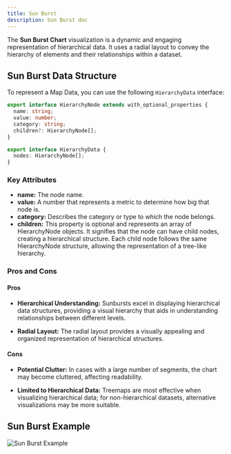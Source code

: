 ```yaml
---
title: Sun Burst
description: Sun Burst doc
---
```


The **Sun Burst Chart** visualization is a dynamic and engaging representation of hierarchical data. It uses a radial layout to convey the hierarchy of elements and their relationships within a dataset.


## Sun Burst Data Structure

To represent a Map Data, you can use the following `HierarchyData` interface:

```typescript
export interface HierarchyNode extends with_optional_properties {
  name: string;
  value: number;
  category: string;
  children?: HierarchyNode[];
}

export interface HierarchyData {
  nodes: HierarchyNode[];
}
```
### Key Attributes

- **name:** The node name.
- **value:** A number that represents a metric to determine how big that node is.
- **category:**  Describes the category or type to which the node belongs.
- **children:**  This property is optional and represents an array of HierarchyNode objects. It signifies that the node can have child nodes, creating a hierarchical structure. Each child node follows the same HierarchyNode structure, allowing the representation of a tree-like hierarchy.

### Pros and Cons

#### Pros
- **Hierarchical Understanding:** Sunbursts excel in displaying hierarchical data structures, providing a visual hierarchy that aids in understanding relationships between different levels.

- **Radial Layout:** The radial layout provides a visually appealing and organized representation of hierarchical structures.

#### Cons
- **Potential Clutter:** In cases with a large number of segments, the chart may become cluttered, affecting readability.

- **Limited to Hierarchical Data:** Treemaps are most effective when visualizing hierarchical data; for non-hierarchical datasets, alternative visualizations may be more suitable.

## Sun Burst Example

![Sun Burst Example](/Illustry-monorepo/sun-burst.gif)